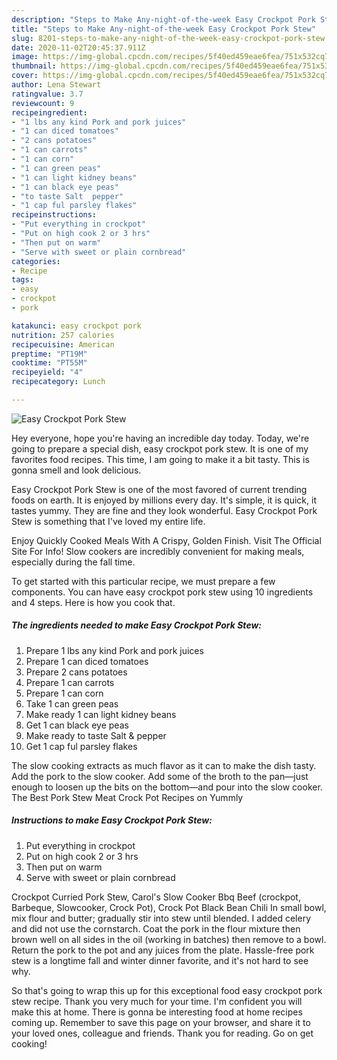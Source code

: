 ```yaml
---
description: "Steps to Make Any-night-of-the-week Easy Crockpot Pork Stew"
title: "Steps to Make Any-night-of-the-week Easy Crockpot Pork Stew"
slug: 8201-steps-to-make-any-night-of-the-week-easy-crockpot-pork-stew
date: 2020-11-02T20:45:37.911Z
image: https://img-global.cpcdn.com/recipes/5f40ed459eae6fea/751x532cq70/easy-crockpot-pork-stew-recipe-main-photo.jpg
thumbnail: https://img-global.cpcdn.com/recipes/5f40ed459eae6fea/751x532cq70/easy-crockpot-pork-stew-recipe-main-photo.jpg
cover: https://img-global.cpcdn.com/recipes/5f40ed459eae6fea/751x532cq70/easy-crockpot-pork-stew-recipe-main-photo.jpg
author: Lena Stewart
ratingvalue: 3.7
reviewcount: 9
recipeingredient:
- "1 lbs any kind Pork and pork juices"
- "1 can diced tomatoes"
- "2 cans potatoes"
- "1 can carrots"
- "1 can corn"
- "1 can green peas"
- "1 can light kidney beans"
- "1 can black eye peas"
- "to taste Salt  pepper"
- "1 cap ful parsley flakes"
recipeinstructions:
- "Put everything in crockpot"
- "Put on high cook 2 or 3 hrs"
- "Then put on warm"
- "Serve with sweet or plain cornbread"
categories:
- Recipe
tags:
- easy
- crockpot
- pork

katakunci: easy crockpot pork 
nutrition: 257 calories
recipecuisine: American
preptime: "PT19M"
cooktime: "PT55M"
recipeyield: "4"
recipecategory: Lunch

---
```



![Easy Crockpot Pork Stew](https://img-global.cpcdn.com/recipes/5f40ed459eae6fea/751x532cq70/easy-crockpot-pork-stew-recipe-main-photo.jpg)

Hey everyone, hope you're having an incredible day today. Today, we're going to prepare a special dish, easy crockpot pork stew. It is one of my favorites food recipes. This time, I am going to make it a bit tasty. This is gonna smell and look delicious.

Easy Crockpot Pork Stew is one of the most favored of current trending foods on earth. It is enjoyed by millions every day. It's simple, it is quick, it tastes yummy. They are fine and they look wonderful. Easy Crockpot Pork Stew is something that I've loved my entire life.

Enjoy Quickly Cooked Meals With A Crispy, Golden Finish. Visit The Official Site For Info! Slow cookers are incredibly convenient for making meals, especially during the fall time.


To get started with this particular recipe, we must prepare a few components. You can have easy crockpot pork stew using 10 ingredients and 4 steps. Here is how you cook that.

<!--inarticleads1-->

##### The ingredients needed to make Easy Crockpot Pork Stew:

1. Prepare 1 lbs any kind Pork and pork juices
1. Prepare 1 can diced tomatoes
1. Prepare 2 cans potatoes
1. Prepare 1 can carrots
1. Prepare 1 can corn
1. Take 1 can green peas
1. Make ready 1 can light kidney beans
1. Get 1 can black eye peas
1. Make ready to taste Salt &amp; pepper
1. Get 1 cap ful parsley flakes


The slow cooking extracts as much flavor as it can to make the dish tasty. Add the pork to the slow cooker. Add some of the broth to the pan—just enough to loosen up the bits on the bottom—and pour into the slow cooker. The Best Pork Stew Meat Crock Pot Recipes on Yummly 

<!--inarticleads2-->

##### Instructions to make Easy Crockpot Pork Stew:

1. Put everything in crockpot
1. Put on high cook 2 or 3 hrs
1. Then put on warm
1. Serve with sweet or plain cornbread


Crockpot Curried Pork Stew, Carol&#39;s Slow Cooker Bbq Beef (crockpot, Barbeque, Slowcooker, Crock Pot), Crock Pot Black Bean Chili In small bowl, mix flour and butter; gradually stir into stew until blended. I added celery and did not use the cornstarch. Coat the pork in the flour mixture then brown well on all sides in the oil (working in batches) then remove to a bowl. Return the pork to the pot and any juices from the plate. Hassle-free pork stew is a longtime fall and winter dinner favorite, and it&#39;s not hard to see why. 

So that's going to wrap this up for this exceptional food easy crockpot pork stew recipe. Thank you very much for your time. I'm confident you will make this at home. There is gonna be interesting food at home recipes coming up. Remember to save this page on your browser, and share it to your loved ones, colleague and friends. Thank you for reading. Go on get cooking!
